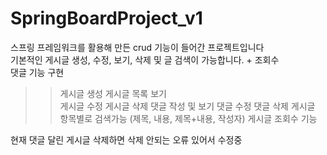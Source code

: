 # SpringBoardProject_v1

스프링 프레임워크를 활용해 만든 crud 기능이 들어간 프로젝트입니다  
기본적인 게시글 생성, 수정, 보기, 삭제 및 글 검색이 가능합니다. + 조회수  
댓글 기능 구현  
>> 게시글 생성
> 게시글 목록 보기  
> 게시글 수정
> 게시글 삭제
> 댓글 작성 및 보기
> 댓글 수정
> 댓글 삭제
> 게시글 항목별로 검색가능 (제목, 내용, 제목+내용, 작성자)
> 게시글 조회수 기능
  
현재 댓글 달린 게시글 삭제하면 삭제 안되는 오류 있어서 수정중 
